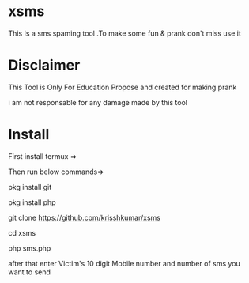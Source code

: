 # xsms
This Is a sms spaming tool .To make some fun &amp; prank don't miss use it

# Disclaimer

This Tool is Only For Education Propose and created for making prank


i am not responsable for any damage made by this tool


# Install 


First install termux => 


Then run below commands=> 

pkg install git

pkg install php

git clone https://github.com/krisshkumar/xsms

cd xsms

php sms.php

after that enter Victim's 10 digit Mobile number
and number of sms you want to send
